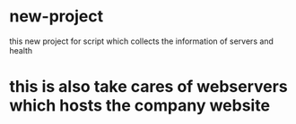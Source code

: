 # new-project
this new project for script which collects the information of servers and health

# this is also take cares of webservers which hosts the company website
